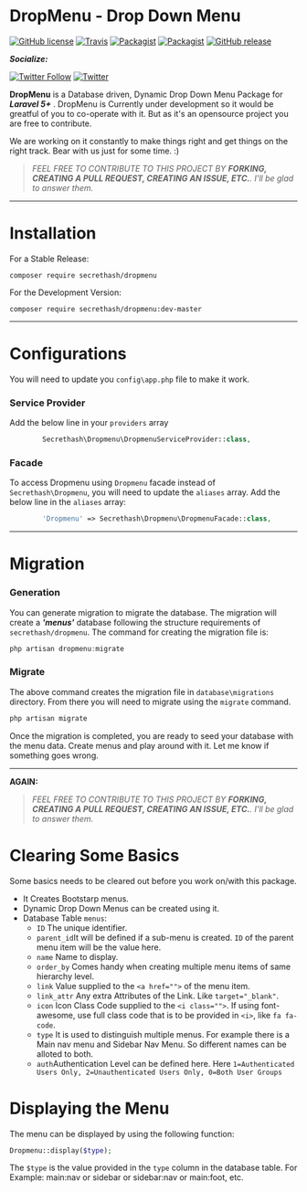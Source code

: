 DropMenu - Drop Down Menu
=======

[![GitHub license](https://img.shields.io/badge/license-MIT-blue.svg?style=flat-square)](https://raw.githubusercontent.com/secrethash/dropmenu/master/LICENSE) [![Travis](https://img.shields.io/travis/secrethash/dropmenu.svg?style=flat-square)](https://github.com/secrethash/dropmenu) [![Packagist](https://img.shields.io/packagist/dt/secrethash/dropmenu.svg?style=flat-square)](https://packagist.org/packages/secrethash/dropmenu) [![Packagist](https://img.shields.io/packagist/v/secrethash/dropmenu.svg?style=flat-square)](https://packagist.org/packages/secrethash/dropmenu) [![GitHub release](https://img.shields.io/github/release/secrethash/dropmenu.svg?style=flat-square)](https://packagist.org/packages/secrethash/dropmenu)

***Socialize:***

[![Twitter Follow](https://img.shields.io/twitter/follow/secrethash.svg?style=social&label=Follow&style=flat-square)](https://twitter.com/secrethash) [![Twitter](https://img.shields.io/twitter/url/https/github.com/secrethash/dropmenu.svg?style=social&style=flat-square)](https://twitter.com/intent/tweet?text=Wow:&url=%5Bobject%20Object%5D)

**DropMenu** is a Database driven, Dynamic Drop Down Menu Package for ***Laravel 5+*** . DropMenu is Currently under development so it would be greatful of you to co-operate with it. But as it's an opensource project you are free to contribute.

We are working on it constantly to make things right and get things on the right track. Bear with us just for some time. :)

> *FEEL FREE TO CONTRIBUTE TO THIS PROJECT BY  **FORKING, CREATING A PULL REQUEST, CREATING AN ISSUE, ETC.**. I'll be glad to answer them.*

---

# Installation
For a Stable Release:
```
composer require secrethash/dropmenu
```
For the Development Version:
```
composer require secrethash/dropmenu:dev-master
```

---

# Configurations
You will need to update you `config\app.php` file to make it work.

### Service Provider
Add the below line in your `providers` array

```php
        Secrethash\Dropmenu\DropmenuServiceProvider::class,
```

### Facade
To access Dropmenu using `Dropmenu` facade instead of `Secrethash\Dropmenu`, you will need to update the `aliases` array.
Add the below line in the `aliases` array:

```php
        'Dropmenu' => Secrethash\Dropmenu\DropmenuFacade::class,
```

---

# Migration
### Generation
You can generate migration to migrate the database. The migration will create a ***'menus'*** database following the structure requirements of `secrethash/dropmenu`. The command for creating the migration file is:
```haskell
php artisan dropmenu:migrate
```
### Migrate
The above command creates the migration file in `database\migrations` directory. From there you will need to migrate using the `migrate` command.
```haskell
php artisan migrate
```
Once the migration is completed, you are ready to seed your database with the menu data. Create menus and play around with it. Let me know if something goes wrong.

---

**AGAIN:**
> *FEEL FREE TO CONTRIBUTE TO THIS PROJECT BY  **FORKING, CREATING A PULL REQUEST, CREATING AN ISSUE, ETC.**. I'll be glad to answer them.*

# Clearing Some Basics
Some basics needs to be cleared out before you work on/with this package.

- It Creates Bootstarp menus.
- Dynamic Drop Down Menus can be created using it.
- Database Table `menus`:
	- `ID` The unique identifier.
	- `parent_id`It will be defined if a sub-menu is created. `ID` of the parent menu item will be the value here.
	- `name` Name to display.
	- `order_by` Comes handy when creating multiple menu items of same hierarchy level.
	- `link` Value supplied to the `<a href="">` of the menu item.
	- `link_attr` Any extra Attributes of the Link. Like `target="_blank"`.
	- `icon` Icon Class Code supplied to the `<i class="">`. If using font-awesome, use full class code that is to be provided in `<i>`, like `fa fa-code`.
	- `type` It is used to distinguish multiple menus. For example there is a Main nav menu and Sidebar Nav Menu. So different names can be alloted to both.
	- `auth`Authentication Level can be defined here. Here `1=Authenticated Users Only, 2=Unauthenticated Users Only, 0=Both User Groups`

# Displaying the Menu
The menu can be displayed by using the following function:
```php
Dropmenu::display($type);
```
The `$type` is the value provided in the `type` column in the database table. For Example: main:nav or sidebar or sidebar:nav or main:foot, etc.
